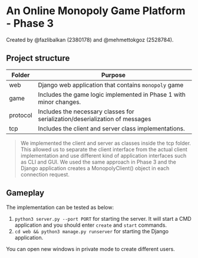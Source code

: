 # An Online Monopoly Game Platform - Phase 3

Created by @fazlibalkan (2380178) and @mehmettokgoz (2528784).

## Project structure

| Folder   | Purpose                                                                      |
|----------|------------------------------------------------------------------------------|
| web      | Django web application that contains `monopoly` game                         |
| game     | Includes the game logic implemented in Phase 1 with minor changes.           |
| protocol | Includes the necessary classes for serialization/deserialization of messages |
| tcp      | Includes the client and server class implementations.                        |

> We implemented the client and server as classes inside the tcp folder. This allowed us to separate the client interface
> from the actual client implementation and use different kind of application interfaces such as CLI and GUI. We used the same
> approach in Phase 3 and the Django application creates a MonopolyClient() object in each connection request.


## Gameplay

The implementation can be tested as below:

1. `python3 server.py --port PORT` for starting the server. It will start a CMD application and you should enter `create` and `start` commands.
2. `cd web && python3 manage.py runserver` for starting the Django application.

You can open new windows in private mode to create different users.

